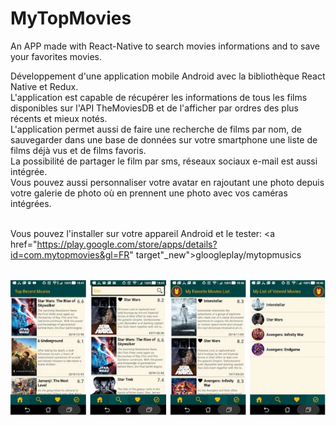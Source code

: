 # MyTopMovies
An APP made with React-Native to search movies informations and to save your favorites movies.


Développement d'une application mobile Android avec la bibliothèque React Native et Redux. <br>
L'application est capable de récupérer les informations de tous les films disponibles sur l'API TheMoviesDB et de l'afficher par ordres des plus récents et mieux notés. </br>
L'application permet aussi de faire une recherche de films par nom, de sauvegarder dans une base de données sur votre smartphone une liste de films déjà vus et de films favoris.</br>
La possibilité de partager le film par sms, réseaux sociaux e-mail est aussi intégrée. </br>
Vous pouvez aussi personnaliser votre avatar en rajoutant une photo depuis votre galerie de photo où en prennent une photo avec vos caméras intégrées.</br></br>

Vous pouvez l'installer sur votre appareil Android et le tester: <a href="https://play.google.com/store/apps/details?id=com.mytopmovies&gl=FR" target"_new">gloogleplay/mytopmusics<a> </br></br>

![MTV Images](https://github.com/walternj/MyTopMovies/blob/master/MTV_capture.png)



